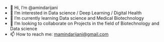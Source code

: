 - 👋 Hi, I’m @amindarijani
- 👀 I’m interested in Data science / Deep Learning / Digital Health
- 🌱 I’m currently learning Data science and Medical Biotechnology
- 💞️ I’m looking to collaborate on Projects in the field of Biotechnology and Data science
- 📫 How to reach me: mamindarijani@gmail.com

<!---
amindarijani/amindarijani is a ✨ special ✨ repository because its `README.md` (this file) appears on your GitHub profile.
You can click the Preview link to take a look at your changes.
--->
